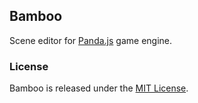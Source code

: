 ## Bamboo

Scene editor for [Panda.js](http://www.pandajs.net) game engine.

### License

Bamboo is released under the [MIT License](http://opensource.org/licenses/MIT).

